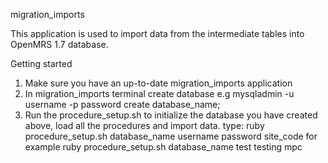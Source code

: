 migration_imports

This application is used to import data from the intermediate tables into OpenMRS 1.7 database.

Getting started 

1. Make sure you have an up-to-date migration_imports application
2. In migration_imports terminal create database e.g mysqladmin -u username -p password create database_name; 
3. Run the procedure_setup.sh to initialize the database you have created above, load all the procedures and import data.
   type: ruby procedure_setup.sh database_name username password site_code
   for example ruby procedure_setup.sh database_name test testing mpc
